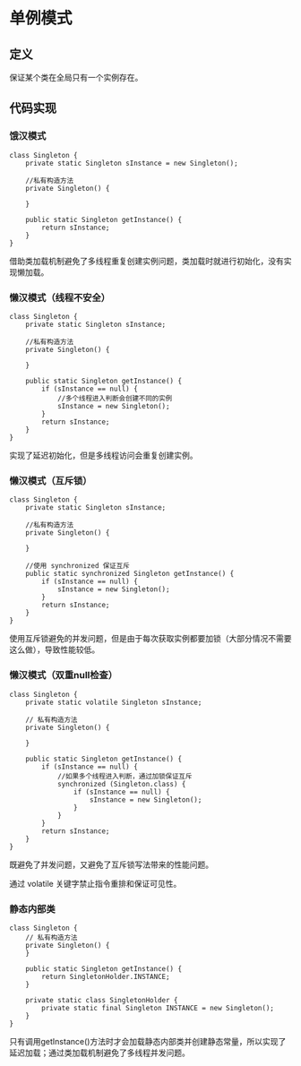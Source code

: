 # 单例模式

## 定义

保证某个类在全局只有一个实例存在。

## 代码实现

### 饿汉模式

```text
class Singleton {
    private static Singleton sInstance = new Singleton();

    //私有构造方法
    private Singleton() {
        
    }

    public static Singleton getInstance() {
        return sInstance;
    }
}
```

借助类加载机制避免了多线程重复创建实例问题，类加载时就进行初始化，没有实现懒加载。

### 懒汉模式（线程不安全）

```text
class Singleton {
    private static Singleton sInstance;

    //私有构造方法
    private Singleton() {
        
    }

    public static Singleton getInstance() {
        if (sInstance == null) {
            //多个线程进入判断会创建不同的实例
            sInstance = new Singleton();
        }
        return sInstance;
    }
}
```

实现了延迟初始化，但是多线程访问会重复创建实例。

### 懒汉模式（互斥锁）

```text
class Singleton {
    private static Singleton sInstance;

    //私有构造方法
    private Singleton() {
        
    }

    //使用 synchronized 保证互斥
    public static synchronized Singleton getInstance() {
        if (sInstance == null) {
            sInstance = new Singleton();
        }
        return sInstance;
    }
}
```

使用互斥锁避免的并发问题，但是由于每次获取实例都要加锁（大部分情况不需要这么做），导致性能较低。

### 懒汉模式（双重null检查）

```text
class Singleton {
    private static volatile Singleton sInstance;

    // 私有构造方法
    private Singleton() {

    }

    public static Singleton getInstance() {
        if (sInstance == null) {
            //如果多个线程进入判断，通过加锁保证互斥
            synchronized (Singleton.class) {
                if (sInstance == null) {
                    sInstance = new Singleton();
                }
            }
        }
        return sInstance;
    }
}
```

既避免了并发问题，又避免了互斥锁写法带来的性能问题。

通过 volatile 关键字禁止指令重排和保证可见性。

### 静态内部类

```text
class Singleton {
    // 私有构造方法
    private Singleton() {
    }

    public static Singleton getInstance() {
        return SingletonHolder.INSTANCE;
    }

    private static class SingletonHolder {
        private static final Singleton INSTANCE = new Singleton();
    }
}
```

只有调用getInstance\(\)方法时才会加载静态内部类并创建静态常量，所以实现了延迟加载；通过类加载机制避免了多线程并发问题。

